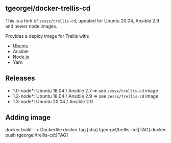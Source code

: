 ## tgeorgel/docker-trellis-cd

This is a fork of `zessx/trellis-cd`, updated for Ubuntu 20.04, Ansible 2.9 and newer node images.

Provides a deploy image for Trellis with:

 - Ubuntu
 - Ansible
 - Node.js
 - Yarn

## Releases
 - 1.0-node*: Ubuntu 18.04 / Ansible 2.7 => see `zessx/trellis-cd` image
 - 1.2-node*: Ubuntu 18.04 / Ansible 2.9 => see `zessx/trellis-cd` image
 - 1.3-node*: Ubuntu 20.04 / Ansible 2.9


## Adding image
docker build - < Dockerfile
docker tag [sha] tgeorgel/trellis-cd:[TAG]
docker push tgeorgel/trellis-cd:[TAG]